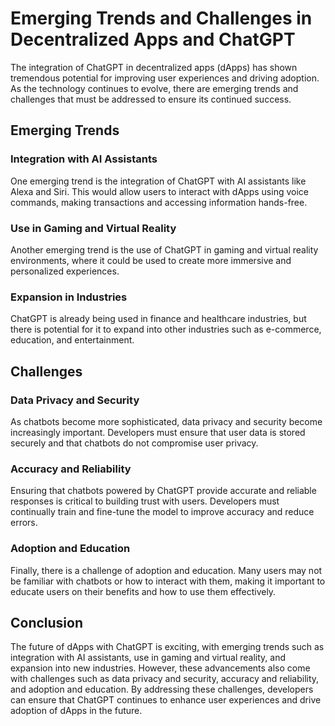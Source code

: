 Emerging Trends and Challenges in Decentralized Apps and ChatGPT
======================================================================================================================

The integration of ChatGPT in decentralized apps (dApps) has shown tremendous potential for improving user experiences and driving adoption. As the technology continues to evolve, there are emerging trends and challenges that must be addressed to ensure its continued success.

Emerging Trends
---------------

### Integration with AI Assistants

One emerging trend is the integration of ChatGPT with AI assistants like Alexa and Siri. This would allow users to interact with dApps using voice commands, making transactions and accessing information hands-free.

### Use in Gaming and Virtual Reality

Another emerging trend is the use of ChatGPT in gaming and virtual reality environments, where it could be used to create more immersive and personalized experiences.

### Expansion in Industries

ChatGPT is already being used in finance and healthcare industries, but there is potential for it to expand into other industries such as e-commerce, education, and entertainment.

Challenges
----------

### Data Privacy and Security

As chatbots become more sophisticated, data privacy and security become increasingly important. Developers must ensure that user data is stored securely and that chatbots do not compromise user privacy.

### Accuracy and Reliability

Ensuring that chatbots powered by ChatGPT provide accurate and reliable responses is critical to building trust with users. Developers must continually train and fine-tune the model to improve accuracy and reduce errors.

### Adoption and Education

Finally, there is a challenge of adoption and education. Many users may not be familiar with chatbots or how to interact with them, making it important to educate users on their benefits and how to use them effectively.

Conclusion
----------

The future of dApps with ChatGPT is exciting, with emerging trends such as integration with AI assistants, use in gaming and virtual reality, and expansion into new industries. However, these advancements also come with challenges such as data privacy and security, accuracy and reliability, and adoption and education. By addressing these challenges, developers can ensure that ChatGPT continues to enhance user experiences and drive adoption of dApps in the future.
